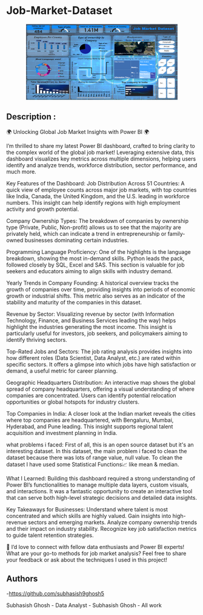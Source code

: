 # Job-Market-Dataset

<p align="center">
  <img width="400" height="200" src="Screenshot 2024-11-01 214544.png"></p>

## Description : 
🌍 Unlocking Global Job Market Insights with Power BI 🌍

I’m thrilled to share my latest Power BI dashboard, crafted to bring clarity to the complex world of the global job market! Leveraging extensive data, this dashboard visualizes key metrics across multiple dimensions, helping users identify and analyze trends, workforce distribution, sector performance, and much more.

Key Features of the Dashboard:
Job Distribution Across 51 Countries: A quick view of employee counts across major job markets, with top countries like India, Canada, the United Kingdom, and the U.S. leading in workforce numbers. This insight can help identify regions with high employment activity and growth potential.

Company Ownership Types: The breakdown of companies by ownership type (Private, Public, Non-profit) allows us to see that the majority are privately held, which can indicate a trend in entrepreneurship or family-owned businesses dominating certain industries.

Programming Language Proficiency: One of the highlights is the language breakdown, showing the most in-demand skills. Python leads the pack, followed closely by SQL, Excel and SAS. This section is valuable for job seekers and educators aiming to align skills with industry demand.

Yearly Trends in Company Founding: A historical overview tracks the growth of companies over time, providing insights into periods of economic growth or industrial shifts. This metric also serves as an indicator of the stability and maturity of the companies in this dataset.

Revenue by Sector: Visualizing revenue by sector (with Information Technology, Finance, and Business Services leading the way) helps highlight the industries generating the most income. This insight is particularly useful for investors, job seekers, and policymakers aiming to identify thriving sectors.

Top-Rated Jobs and Sectors: The job rating analysis provides insights into how different roles (Data Scientist, Data Analyst, etc.) are rated within specific sectors. It offers a glimpse into which jobs have high satisfaction or demand, a useful metric for career planning.

Geographic Headquarters Distribution: An interactive map shows the global spread of company headquarters, offering a visual understanding of where companies are concentrated. Users can identify potential relocation opportunities or global hotspots for industry clusters.

Top Companies in India: A closer look at the Indian market reveals the cities where top companies are headquartered, with Bengaluru, Mumbai, Hyderabad, and Pune leading. This insight supports regional talent acquisition and investment planning in India.

what problems i faced:
First of all, this is an open source dataset but it's an interesting dataset. In this dataset, the main problem i faced to clean the dataset because there was lots of range value, null value. To clean the dataset I have used some Statistical Functions📈 like mean & median.

What I Learned:
Building this dashboard required a strong understanding of Power BI’s functionalities to manage multiple data layers, custom visuals, and interactions. It was a fantastic opportunity to create an interactive tool that can serve both high-level strategic decisions and detailed data insights.

Key Takeaways for Businesses:
Understand where talent is most concentrated and which skills are highly valued.
Gain insights into high-revenue sectors and emerging markets.
Analyze company ownership trends and their impact on industry stability.
Recognize key job satisfaction metrics to guide talent retention strategies.

💬 I’d love to connect with fellow data enthusiasts and Power BI experts! What are your go-to methods for job market analysis? Feel free to share your feedback or ask about the techniques I used in this project!

## Authors

-https://github.com/subhasish9ghosh5

Subhasish Ghosh - Data Analyst - Subhasish Ghosh - All work


